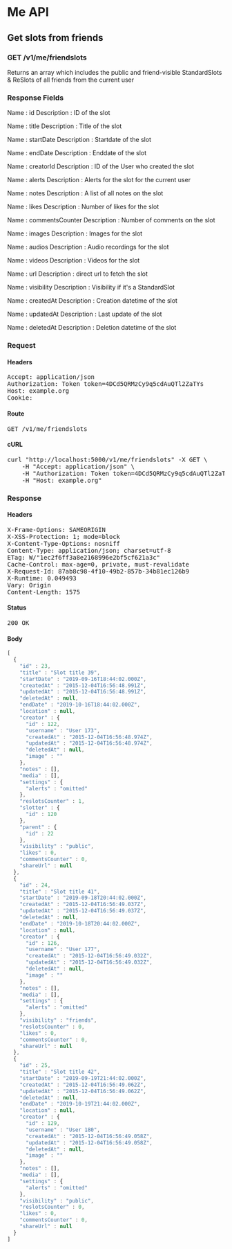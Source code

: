 # Me API

## Get slots from friends

### GET /v1/me/friendslots

Returns an array which includes the public and friend-visible StandardSlots &amp; ReSlots of all friends from the current user

### Response Fields

Name : id
Description : ID of the slot

Name : title
Description : Title of the slot

Name : startDate
Description : Startdate of the slot

Name : endDate
Description : Enddate of the slot

Name : creatorId
Description : ID of the User who created the slot

Name : alerts
Description : Alerts for the slot for the current user

Name : notes
Description : A list of all notes on the slot

Name : likes
Description : Number of likes for the slot

Name : commentsCounter
Description : Number of comments on the slot

Name : images
Description : Images for the slot

Name : audios
Description : Audio recordings for the slot

Name : videos
Description : Videos for the slot

Name : url
Description : direct url to fetch the slot

Name : visibility
Description : Visibility if it&#39;s a StandardSlot

Name : createdAt
Description : Creation datetime of the slot

Name : updatedAt
Description : Last update of the slot

Name : deletedAt
Description : Deletion datetime of the slot

### Request

#### Headers

<pre>Accept: application/json
Authorization: Token token=4DCd5QRMzCy9q5cdAuQTl2ZaTYs
Host: example.org
Cookie: </pre>

#### Route

<pre>GET /v1/me/friendslots</pre>

#### cURL

<pre class="request">curl &quot;http://localhost:5000/v1/me/friendslots&quot; -X GET \
	-H &quot;Accept: application/json&quot; \
	-H &quot;Authorization: Token token=4DCd5QRMzCy9q5cdAuQTl2ZaTYs&quot; \
	-H &quot;Host: example.org&quot;</pre>

### Response

#### Headers

<pre>X-Frame-Options: SAMEORIGIN
X-XSS-Protection: 1; mode=block
X-Content-Type-Options: nosniff
Content-Type: application/json; charset=utf-8
ETag: W/&quot;1ec2f6ff3a8e2168996e2bf5cf621a3c&quot;
Cache-Control: max-age=0, private, must-revalidate
X-Request-Id: 87ab8c98-4f10-49b2-857b-34b81ec126b9
X-Runtime: 0.049493
Vary: Origin
Content-Length: 1575</pre>

#### Status

<pre>200 OK</pre>

#### Body

```javascript
[
  {
    "id" : 23,
    "title" : "Slot title 39",
    "startDate" : "2019-09-16T18:44:02.000Z",
    "createdAt" : "2015-12-04T16:56:48.991Z",
    "updatedAt" : "2015-12-04T16:56:48.991Z",
    "deletedAt" : null,
    "endDate" : "2019-10-16T18:44:02.000Z",
    "location" : null,
    "creator" : {
      "id" : 122,
      "username" : "User 173",
      "createdAt" : "2015-12-04T16:56:48.974Z",
      "updatedAt" : "2015-12-04T16:56:48.974Z",
      "deletedAt" : null,
      "image" : ""
    },
    "notes" : [],
    "media" : [],
    "settings" : {
      "alerts" : "omitted"
    },
    "reslotsCounter" : 1,
    "slotter" : {
      "id" : 120
    },
    "parent" : {
      "id" : 22
    },
    "visibility" : "public",
    "likes" : 0,
    "commentsCounter" : 0,
    "shareUrl" : null
  },
  {
    "id" : 24,
    "title" : "Slot title 41",
    "startDate" : "2019-09-18T20:44:02.000Z",
    "createdAt" : "2015-12-04T16:56:49.037Z",
    "updatedAt" : "2015-12-04T16:56:49.037Z",
    "deletedAt" : null,
    "endDate" : "2019-10-18T20:44:02.000Z",
    "location" : null,
    "creator" : {
      "id" : 126,
      "username" : "User 177",
      "createdAt" : "2015-12-04T16:56:49.032Z",
      "updatedAt" : "2015-12-04T16:56:49.032Z",
      "deletedAt" : null,
      "image" : ""
    },
    "notes" : [],
    "media" : [],
    "settings" : {
      "alerts" : "omitted"
    },
    "visibility" : "friends",
    "reslotsCounter" : 0,
    "likes" : 0,
    "commentsCounter" : 0,
    "shareUrl" : null
  },
  {
    "id" : 25,
    "title" : "Slot title 42",
    "startDate" : "2019-09-19T21:44:02.000Z",
    "createdAt" : "2015-12-04T16:56:49.062Z",
    "updatedAt" : "2015-12-04T16:56:49.062Z",
    "deletedAt" : null,
    "endDate" : "2019-10-19T21:44:02.000Z",
    "location" : null,
    "creator" : {
      "id" : 129,
      "username" : "User 180",
      "createdAt" : "2015-12-04T16:56:49.058Z",
      "updatedAt" : "2015-12-04T16:56:49.058Z",
      "deletedAt" : null,
      "image" : ""
    },
    "notes" : [],
    "media" : [],
    "settings" : {
      "alerts" : "omitted"
    },
    "visibility" : "public",
    "reslotsCounter" : 0,
    "likes" : 0,
    "commentsCounter" : 0,
    "shareUrl" : null
  }
]
```
